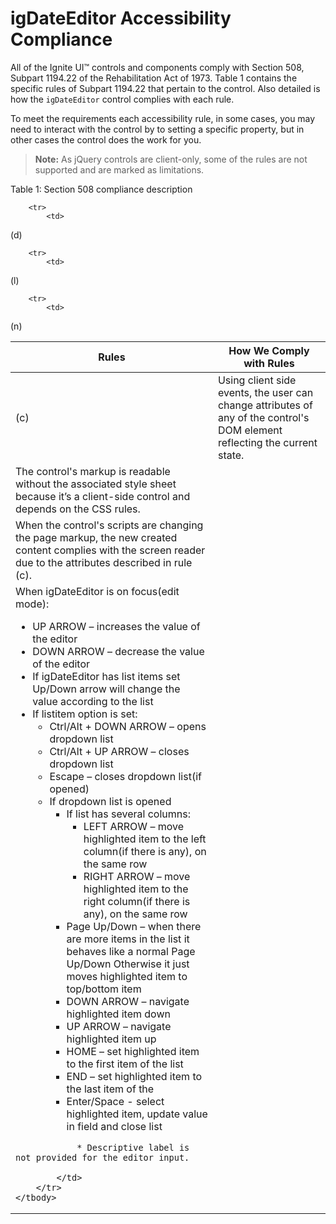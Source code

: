 ﻿<!--
|metadata|
{
    "fileName": "igdateeditor-accessibility-compliance",
    "controlName": "igEditors",
    "tags": ["Editing","Section 508"]
}
|metadata|
-->

# igDateEditor Accessibility Compliance

All of the Ignite UI™ controls and components comply with Section 508, Subpart 1194.22 of the Rehabilitation Act of 1973. Table 1 contains the specific rules of Subpart 1194.22 that pertain to the control. Also detailed is how the `igDateEditor` control complies with each rule.

To meet the requirements each accessibility rule, in some cases, you may need to interact with the control by to setting a specific property, but in other cases the control does the work for you.

> **Note:** As jQuery controls are client-only, some of the rules are not supported and are marked as limitations.

Table 1: Section 508 compliance description
<table class="table">
    <thead>
        <tr>
            <th>
Rules
            </th>
            <th>
How We Comply with Rules
            </th>
        </tr>
    </thead>
    <tbody>
        <tr>
            <td>
(c)
            </td>
            <td>
Using client side events, the user can change attributes of any of the control's DOM element reflecting the current state.
            </td>
        </tr>

        <tr>
            <td>
(d)
            </td>
            <td>
The control's markup is readable without the associated style sheet because it’s a client-side control and depends on the CSS rules.
            </td>
        </tr>

        <tr>
            <td>
(l)
            </td>
            <td>
When the control's scripts are changing the page markup, the new created content complies with the screen reader due to the attributes described in rule (c).
            </td>
        </tr>

        <tr>
            <td>
(n)
            </td>
            <td>
                When igDateEditor is on focus(edit mode):
                <ul>
                    <li>
UP ARROW – increases the value of the editor
                    </li>
                    <li>
DOWN ARROW – decrease the value of the editor
                    </li>
                    <li>
If igDateEditor has list items set Up/Down arrow will change the value according to the list
                    </li>
                    <li>
If listitem option is set:
                        <ul>
                            <li>
Ctrl/Alt + DOWN ARROW – opens dropdown list
                            </li>
                            <li>
Ctrl/Alt + UP ARROW – closes dropdown list
                            </li>
                            <li>
Escape – closes dropdown list(if opened)
                            </li>
                            <li>
                            If dropdown list is opened
                                <ul>
                                    <li>
If list has several columns:
                                        <ul>
                                            <li>
LEFT ARROW – move highlighted item to the left column(if there is any), on the same row
                                            </li>
                                            <li>
RIGHT ARROW – move highlighted item to the right column(if there is any), on the same row
                                            </li>
                                        </ul>
                                    </li>
                                    <li>
Page Up/Down – when there are more items in the list it behaves like a normal Page Up/Down Otherwise it just moves highlighted item to top/bottom item
                                    </li>
                                    <li>
DOWN ARROW – navigate highlighted item down
                                    </li>
                                    <li>
UP ARROW – navigate highlighted item up
                                    </li>
                                    <li>
HOME – set highlighted item to the first item of the list
                                    </li>
                                    <li>
END – set highlighted item to the last item of the
                                    </li>
                                    <li>
Enter/Space - select highlighted item, update value in field and close list
                                    </li>
                                </ul>
                            </li>
                        </ul>
                    </li>
                </ul>

                * Descriptive label is not provided for the editor input.
                
            </td>
        </tr>
    </tbody>
</table>
